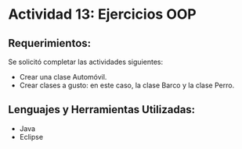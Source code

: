 # Actividad 13: Ejercicios OOP
## Requerimientos:
Se solicitó completar las actividades siguientes:
* Crear una clase Automóvil.
* Crear clases a gusto: en este caso, la clase Barco y la clase Perro.

## Lenguajes y Herramientas Utilizadas:
* Java
* Eclipse
